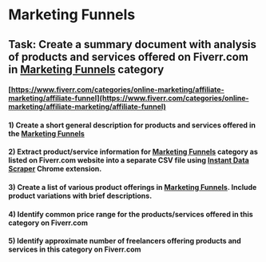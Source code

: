 # Marketing Funnels
## Task: Create a summary document with analysis of products and services offered on Fiverr.com in [Marketing Funnels](https://www.fiverr.com/categories/online-marketing/affiliate-marketing/affiliate-funnel) category
#### [https://www.fiverr.com/categories/online-marketing/affiliate-marketing/affiliate-funnel](https://www.fiverr.com/categories/online-marketing/affiliate-marketing/affiliate-funnel)
#### 1) Create a short general description for products and services offered in the [Marketing Funnels](https://www.fiverr.com/categories/online-marketing/affiliate-marketing/affiliate-funnel)
#### 2) Extract product/service information for [Marketing Funnels](https://www.fiverr.com/categories/online-marketing/affiliate-marketing/affiliate-funnel) category as listed on Fiverr.com website into a separate CSV file using [Instant Data Scraper](https://chrome.google.com/webstore/detail/instant-data-scraper/ofaokhiedipichpaobibbnahnkdoiiah) Chrome extension.
#### 3) Create a list of various product offerings in [Marketing Funnels](https://www.fiverr.com/categories/online-marketing/affiliate-marketing/affiliate-funnel). Include product variations with brief descriptions.
#### 4) Identify common price range for the products/services offered in this category on Fiverr.com
#### 5) Identify approximate number of freelancers offering products and services in this category on Fiverr.com
